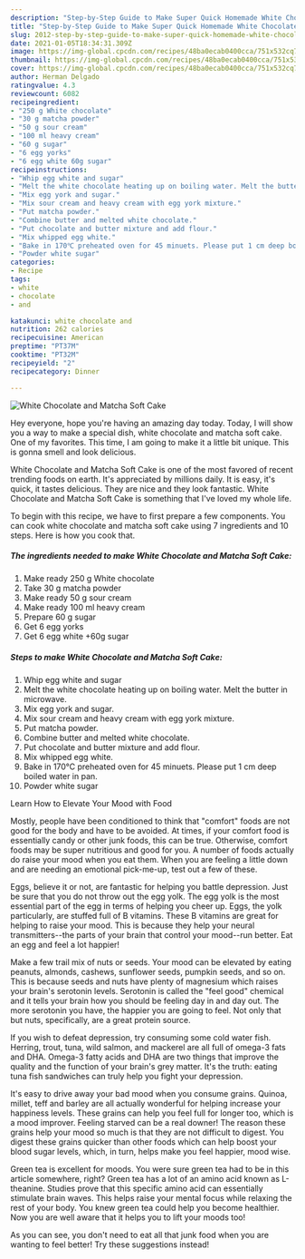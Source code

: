 ```yaml
---
description: "Step-by-Step Guide to Make Super Quick Homemade White Chocolate and Matcha Soft Cake"
title: "Step-by-Step Guide to Make Super Quick Homemade White Chocolate and Matcha Soft Cake"
slug: 2012-step-by-step-guide-to-make-super-quick-homemade-white-chocolate-and-matcha-soft-cake
date: 2021-01-05T18:34:31.309Z
image: https://img-global.cpcdn.com/recipes/48ba0ecab0400cca/751x532cq70/white-chocolate-and-matcha-soft-cake-recipe-main-photo.jpg
thumbnail: https://img-global.cpcdn.com/recipes/48ba0ecab0400cca/751x532cq70/white-chocolate-and-matcha-soft-cake-recipe-main-photo.jpg
cover: https://img-global.cpcdn.com/recipes/48ba0ecab0400cca/751x532cq70/white-chocolate-and-matcha-soft-cake-recipe-main-photo.jpg
author: Herman Delgado
ratingvalue: 4.3
reviewcount: 6082
recipeingredient:
- "250 g White chocolate"
- "30 g matcha powder"
- "50 g sour cream"
- "100 ml heavy cream"
- "60 g sugar"
- "6 egg yorks"
- "6 egg white 60g sugar"
recipeinstructions:
- "Whip egg white and sugar"
- "Melt the white chocolate heating up on boiling water. Melt the butter in microwave."
- "Mix egg york and sugar."
- "Mix sour cream and heavy cream with egg york mixture."
- "Put matcha powder."
- "Combine butter and melted white chocolate."
- "Put chocolate and butter mixture and add flour."
- "Mix whipped egg white."
- "Bake in 170℃ preheated oven for 45 minuets. Please put 1 cm deep boiled water in pan."
- "Powder white sugar"
categories:
- Recipe
tags:
- white
- chocolate
- and

katakunci: white chocolate and 
nutrition: 262 calories
recipecuisine: American
preptime: "PT37M"
cooktime: "PT32M"
recipeyield: "2"
recipecategory: Dinner

---
```



![White Chocolate and Matcha Soft Cake](https://img-global.cpcdn.com/recipes/48ba0ecab0400cca/751x532cq70/white-chocolate-and-matcha-soft-cake-recipe-main-photo.jpg)

Hey everyone, hope you're having an amazing day today. Today, I will show you a way to make a special dish, white chocolate and matcha soft cake. One of my favorites. This time, I am going to make it a little bit unique. This is gonna smell and look delicious.

White Chocolate and Matcha Soft Cake is one of the most favored of recent trending foods on earth. It's appreciated by millions daily. It is easy, it's quick, it tastes delicious. They are nice and they look fantastic. White Chocolate and Matcha Soft Cake is something that I've loved my whole life.




To begin with this recipe, we have to first prepare a few components. You can cook white chocolate and matcha soft cake using 7 ingredients and 10 steps. Here is how you cook that.

<!--inarticleads1-->

##### The ingredients needed to make White Chocolate and Matcha Soft Cake:

1. Make ready 250 g White chocolate
1. Take 30 g matcha powder
1. Make ready 50 g sour cream
1. Make ready 100 ml heavy cream
1. Prepare 60 g sugar
1. Get 6 egg yorks
1. Get 6 egg white +60g sugar




<!--inarticleads2-->

##### Steps to make White Chocolate and Matcha Soft Cake:

1. Whip egg white and sugar
1. Melt the white chocolate heating up on boiling water. Melt the butter in microwave.
1. Mix egg york and sugar.
1. Mix sour cream and heavy cream with egg york mixture.
1. Put matcha powder.
1. Combine butter and melted white chocolate.
1. Put chocolate and butter mixture and add flour.
1. Mix whipped egg white.
1. Bake in 170℃ preheated oven for 45 minuets. Please put 1 cm deep boiled water in pan.
1. Powder white sugar




Learn How to Elevate Your Mood with Food


Mostly, people have been conditioned to think that "comfort" foods are not good for the body and have to be avoided. At times, if your comfort food is essentially candy or other junk foods, this can be true. Otherwise, comfort foods may be super nutritious and good for you. A number of foods actually do raise your mood when you eat them. When you are feeling a little down and are needing an emotional pick-me-up, test out a few of these.

Eggs, believe it or not, are fantastic for helping you battle depression. Just be sure that you do not throw out the egg yolk. The egg yolk is the most essential part of the egg in terms of helping you cheer up. Eggs, the yolk particularly, are stuffed full of B vitamins. These B vitamins are great for helping to raise your mood. This is because they help your neural transmitters--the parts of your brain that control your mood--run better. Eat an egg and feel a lot happier!

Make a few trail mix of nuts or seeds. Your mood can be elevated by eating peanuts, almonds, cashews, sunflower seeds, pumpkin seeds, and so on. This is because seeds and nuts have plenty of magnesium which raises your brain's serotonin levels. Serotonin is called the "feel good" chemical and it tells your brain how you should be feeling day in and day out. The more serotonin you have, the happier you are going to feel. Not only that but nuts, specifically, are a great protein source.

If you wish to defeat depression, try consuming some cold water fish. Herring, trout, tuna, wild salmon, and mackerel are all full of omega-3 fats and DHA. Omega-3 fatty acids and DHA are two things that improve the quality and the function of your brain's grey matter. It's the truth: eating tuna fish sandwiches can truly help you fight your depression. 

It's easy to drive away your bad mood when you consume grains. Quinoa, millet, teff and barley are all actually wonderful for helping increase your happiness levels. These grains can help you feel full for longer too, which is a mood improver. Feeling starved can be a real downer! The reason these grains help your mood so much is that they are not difficult to digest. You digest these grains quicker than other foods which can help boost your blood sugar levels, which, in turn, helps make you feel happier, mood wise.

Green tea is excellent for moods. You were sure green tea had to be in this article somewhere, right? Green tea has a lot of an amino acid known as L-theanine. Studies prove that this specific amino acid can essentially stimulate brain waves. This helps raise your mental focus while relaxing the rest of your body. You knew green tea could help you become healthier. Now you are well aware that it helps you to lift your moods too!

As you can see, you don't need to eat all that junk food when you are wanting to feel better! Try  these suggestions  instead!

